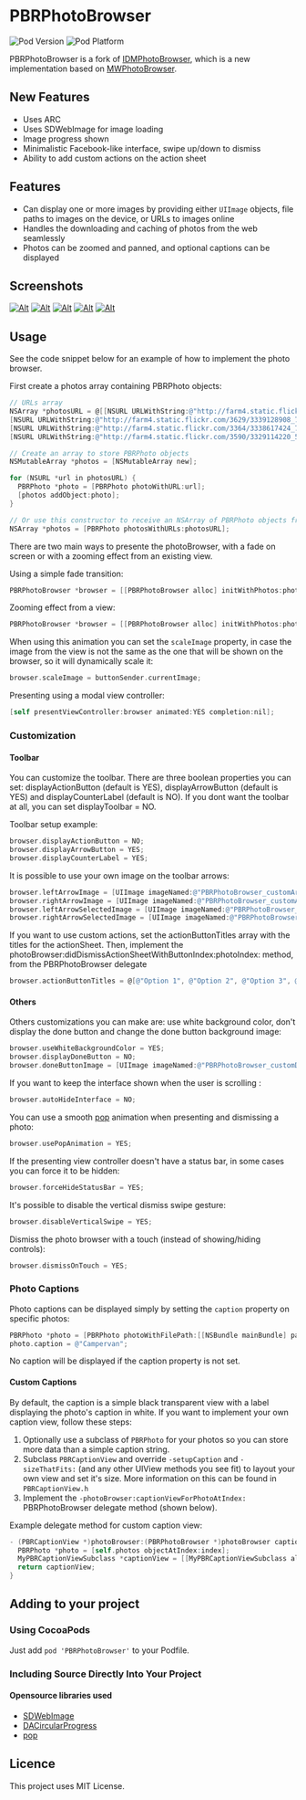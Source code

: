# PBRPhotoBrowser

![Pod Version](http://cocoapod-badges.herokuapp.com/v/PBRPhotoBrowser/badge.png)
![Pod Platform](http://cocoapod-badges.herokuapp.com/p/PBRPhotoBrowser/badge.png)

PBRPhotoBrowser is a fork of [IDMPhotoBrowser](https://github.com/thiagoperes/IDMPhotoBrowser),
which is a new implementation based on [MWPhotoBrowser](https://github.com/mwaterfall/MWPhotoBrowser).

## New Features

- Uses ARC
- Uses SDWebImage for image loading
- Image progress shown
- Minimalistic Facebook-like interface, swipe up/down to dismiss
- Ability to add custom actions on the action sheet

## Features

- Can display one or more images by providing either `UIImage` objects, file paths to images on the device, or URLs to images online
- Handles the downloading and caching of photos from the web seamlessly
- Photos can be zoomed and panned, and optional captions can be displayed

## Screenshots

[![Alt][screenshot1_thumb]][screenshot1]    [![Alt][screenshot2_thumb]][screenshot2]    [![Alt][screenshot3_thumb]][screenshot3]    [![Alt][screenshot4_thumb]][screenshot4]    [![Alt][screenshot5_thumb]][screenshot5]

[screenshot1_thumb]: https://raw.github.com/appkraft/PBRPhotoBrowser/master/Screenshots/PBRphotobrowser_thumb1.png
[screenshot1]: https://raw.github.com/appkraft/PBRPhotoBrowser/master/Screenshots/PBRphotobrowser_ss1.png
[screenshot2_thumb]: https://raw.github.com/appkraft/PBRPhotoBrowser/master/Screenshots/PBRphotobrowser_thumb2.png
[screenshot2]: https://raw.github.com/appkraft/PBRPhotoBrowser/master/Screenshots/PBRphotobrowser_ss2.png
[screenshot3_thumb]: https://raw.github.com/appkraft/PBRPhotoBrowser/master/Screenshots/PBRphotobrowser_thumb3.png
[screenshot3]: https://raw.github.com/appkraft/PBRPhotoBrowser/master/Screenshots/PBRphotobrowser_ss3.png
[screenshot4_thumb]: https://raw.github.com/appkraft/PBRPhotoBrowser/master/Screenshots/PBRphotobrowser_thumb4.png
[screenshot4]: https://raw.github.com/appkraft/PBRPhotoBrowser/master/Screenshots/PBRphotobrowser_ss4.png
[screenshot5_thumb]: https://raw.github.com/appkraft/PBRPhotoBrowser/master/Screenshots/PBRphotobrowser_thumb5.png
[screenshot5]: https://raw.github.com/appkraft/PBRPhotoBrowser/master/Screenshots/PBRphotobrowser_ss5.png

## Usage

See the code snippet below for an example of how to implement the photo browser.

First create a photos array containing PBRPhoto objects:

``` objective-c
// URLs array
NSArray *photosURL = @[[NSURL URLWithString:@"http://farm4.static.flickr.com/3567/3523321514_371d9ac42f_b.jpg"], 
[NSURL URLWithString:@"http://farm4.static.flickr.com/3629/3339128908_7aecabc34b_b.jpg"], 
[NSURL URLWithString:@"http://farm4.static.flickr.com/3364/3338617424_7ff836d55f_b.jpg"], 
[NSURL URLWithString:@"http://farm4.static.flickr.com/3590/3329114220_5fbc5bc92b_b.jpg"]];

// Create an array to store PBRPhoto objects
NSMutableArray *photos = [NSMutableArray new];

for (NSURL *url in photosURL) {
  PBRPhoto *photo = [PBRPhoto photoWithURL:url];
  [photos addObject:photo];
}

// Or use this constructor to receive an NSArray of PBRPhoto objects from your NSURL objects
NSArray *photos = [PBRPhoto photosWithURLs:photosURL];
````

There are two main ways to presente the photoBrowser, with a fade on screen or with a zooming effect from an existing view.

Using a simple fade transition:

``` objective-c
PBRPhotoBrowser *browser = [[PBRPhotoBrowser alloc] initWithPhotos:photos];
```

Zooming effect from a view:

``` objective-c
PBRPhotoBrowser *browser = [[PBRPhotoBrowser alloc] initWithPhotos:photos animatedFromView:sender];
```

When using this animation you can set the `scaleImage` property, in case the image from the view is not the same as the one that will be shown on the browser, so it will dynamically scale it:

``` objective-c
browser.scaleImage = buttonSender.currentImage;
```

Presenting using a modal view controller:

``` objective-c
[self presentViewController:browser animated:YES completion:nil];
```

### Customization

#### Toolbar

You can customize the toolbar. There are three boolean properties you can set: displayActionButton (default is YES), displayArrowButton (default is YES) and displayCounterLabel (default is NO). If you dont want the toolbar at all, you can set displayToolbar = NO.

Toolbar setup example:
``` objective-c
browser.displayActionButton = NO;
browser.displayArrowButton = YES;
browser.displayCounterLabel = YES;
```

It is possible to use your own image on the toolbar arrows:
``` objective-c
browser.leftArrowImage = [UIImage imageNamed:@"PBRPhotoBrowser_customArrowLeft.png"];
browser.rightArrowImage = [UIImage imageNamed:@"PBRPhotoBrowser_customArrowRight.png"];
browser.leftArrowSelectedImage = [UIImage imageNamed:@"PBRPhotoBrowser_customArrowLeftSelected.png"];
browser.rightArrowSelectedImage = [UIImage imageNamed:@"PBRPhotoBrowser_customArrowRightSelected.png"];
```

If you want to use custom actions, set the actionButtonTitles array with the titles for the actionSheet. Then, implement the photoBrowser:didDismissActionSheetWithButtonIndex:photoIndex: method, from the PBRPhotoBrowser delegate

``` objective-c
browser.actionButtonTitles = @[@"Option 1", @"Option 2", @"Option 3", @"Option 4"];
```

#### Others

Others customizations you can make are: use white background color, don't display the done button and change the done button background image:

``` objective-c
browser.useWhiteBackgroundColor = YES;
browser.displayDoneButton = NO;
browser.doneButtonImage = [UIImage imageNamed:@"PBRPhotoBrowser_customDoneButton.png"];
```

If you want to keep the interface shown when the user is scrolling :

``` objective-c
browser.autoHideInterface = NO;
```

You can use a smooth [pop](https://github.com/facebook/pop) animation when presenting and dismissing a photo:

``` objective-c
browser.usePopAnimation = YES;
```

If the presenting view controller doesn't have a status bar, in some cases you can force it to be hidden:

``` objective-c
browser.forceHideStatusBar = YES;
```

It's possible to disable the vertical dismiss swipe gesture:

``` objective-c
browser.disableVerticalSwipe = YES;
```

Dismiss the photo browser with a touch (instead of showing/hiding controls):

``` objective-c
browser.dismissOnTouch = YES;
```

### Photo Captions

Photo captions can be displayed simply by setting the `caption` property on specific photos:

``` objective-c
PBRPhoto *photo = [PBRPhoto photoWithFilePath:[[NSBundle mainBundle] pathForResource:@"photo2l" ofType:@"jpg"]];
photo.caption = @"Campervan";
```

No caption will be displayed if the caption property is not set.

#### Custom Captions

By default, the caption is a simple black transparent view with a label displaying the photo's caption in white. If you want to implement your own caption view, follow these steps:

1. Optionally use a subclass of `PBRPhoto` for your photos so you can store more data than a simple caption string.
2. Subclass `PBRCaptionView` and override `-setupCaption` and `-sizeThatFits:` (and any other UIView methods you see fit) to layout your own view and set it's size. More information on this can be found in `PBRCaptionView.h`
3. Implement the `-photoBrowser:captionViewForPhotoAtIndex:` PBRPhotoBrowser delegate method (shown below).

Example delegate method for custom caption view:

``` objective-c
- (PBRCaptionView *)photoBrowser:(PBRPhotoBrowser *)photoBrowser captionViewForPhotoAtIndex:(NSUInteger)index {
  PBRPhoto *photo = [self.photos objectAtIndex:index];
  MyPBRCaptionViewSubclass *captionView = [[MyPBRCaptionViewSubclass alloc] initWithPhoto:photo];
  return captionView;
}
```

## Adding to your project

### Using CocoaPods

Just add `pod 'PBRPhotoBrowser'` to your Podfile.

### Including Source Directly Into Your Project

#### Opensource libraries used

- [SDWebImage](https://github.com/rs/SDWebImage)
- [DACircularProgress](https://github.com/danielamitay/DACircularProgress)
- [pop](https://github.com/facebook/pop)

## Licence

This project uses MIT License.
